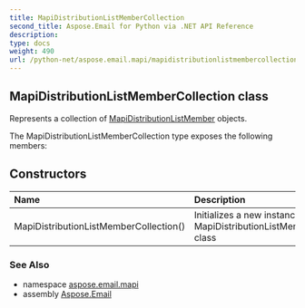 ```yaml
---
title: MapiDistributionListMemberCollection
second_title: Aspose.Email for Python via .NET API Reference
description: 
type: docs
weight: 490
url: /python-net/aspose.email.mapi/mapidistributionlistmembercollection/
---
```


## MapiDistributionListMemberCollection class

Represents a collection of [MapiDistributionListMember](/email/python-net/aspose.email.mapi/mapidistributionlistmember/) objects.

The MapiDistributionListMemberCollection type exposes the following members:
## Constructors
| Name | Description |
| :- | :- |
|MapiDistributionListMemberCollection()|Initializes a new instance of the MapiDistributionListMemberCollection class|

### See Also

* namespace [aspose.email.mapi](/email/python-net/aspose.email.mapi/)
* assembly [Aspose.Email](/email/python-net/)

